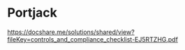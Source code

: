 # Portjack
https://docshare.me/solutions/shared/view?fileKey=controls_and_compliance_checklist-EJ5RTZHG.pdf